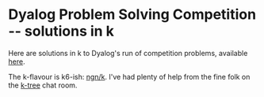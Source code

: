 # Dyalog Problem Solving Competition -- solutions in k

Here are solutions in k to Dyalog's run of competition problems, available [here](https://problems.tryapl.org/).

The k-flavour is k6-ish: [ngn/k](https://codeberg.org/ngn/k). I've had plenty of help from the fine folk on the [k-tree](https://chat.stackexchange.com/rooms/90748/the-k-tree) chat room.

